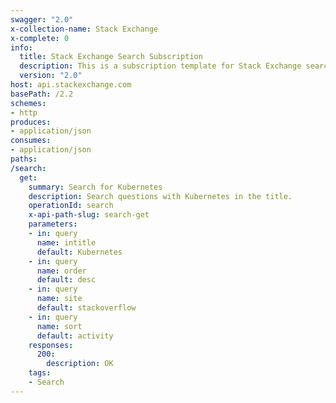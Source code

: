 ```yaml
---
swagger: "2.0"
x-collection-name: Stack Exchange
x-complete: 0
info:
  title: Stack Exchange Search Subscription
  description: This is a subscription template for Stack Exchange search.
  version: "2.0"
host: api.stackexchange.com
basePath: /2.2
schemes:
- http
produces:
- application/json
consumes:
- application/json
paths:
/search:
  get:
    summary: Search for Kubernetes
    description: Search questions with Kubernetes in the title.
    operationId: search
    x-api-path-slug: search-get
    parameters:
    - in: query
      name: intitle
      default: Kubernetes
    - in: query
      name: order
      default: desc
    - in: query
      name: site
      default: stackoverflow
    - in: query
      name: sort
      default: activity
    responses:
      200:
        description: OK
    tags:
    - Search
---
```

